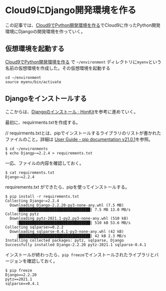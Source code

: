 # Cloud9にDjango開発環境を作る

この記事では、[Cloud9でPython開発環境を作る](https://taka4ma.github.io/contents/0007/0007.html)でCloud9に作ったPython開発環境にDjangoの開発環境を作っていく。

## 仮想環境を起動する

[Cloud9でPython開発環境を作る](https://taka4ma.github.io/contents/0007/0007.html) で `~/environment` ディレクトリに`myenv`という名前の仮想環境を作成した。その仮想環境を起動する

```
cd ~/environment
source myenv/bin/activate
```

## Djangoをインストールする

ここからは、[Djangoのインストール · HonKit](https://tutorial.djangogirls.org/ja/django_installation/)を参考に進めていく。


最初に、requirments.txtを作成する。

// requirments.txtとは、pipでインストールするライブラリのリストが書かれたファイルのこと。詳細は
[User Guide \- pip documentation v21\.0\.1](https://pip.pypa.io/en/stable/user_guide/#requirements-files)を参照。

```
$ cd ~/environments
$ echo Djangp~=2.2.4 > requirements.txt
```

一応、ファイルの内容を確認しておく。

```
$ cat requirements.txt 
Django~=2.2.4
```

requirements.txt ができたら、pipを使ってインストールする。

```
$ pip install -r requirements.txt 
Collecting Django~=2.2.4
  Downloading Django-2.2.20-py3-none-any.whl (7.5 MB)
     |████████████████████████████████| 7.5 MB 13.0 MB/s 
Collecting pytz
  Downloading pytz-2021.1-py2.py3-none-any.whl (510 kB)
     |████████████████████████████████| 510 kB 53.6 MB/s 
Collecting sqlparse>=0.2.2
  Downloading sqlparse-0.4.1-py3-none-any.whl (42 kB)
     |████████████████████████████████| 42 kB 2.3 MB/s 
Installing collected packages: pytz, sqlparse, Django
Successfully installed Django-2.2.20 pytz-2021.1 sqlparse-0.4.1
```

インストールが終わったら、`pip freeze`でインストールされたライブラリとバージョンを確認しておく。

```
$ pip freeze
Django==2.2.20
pytz==2021.1
sqlparse==0.4.1
```
